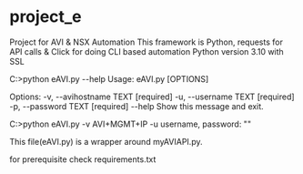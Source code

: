 # project_e
Project for AVI &amp; NSX Automation
This framework is Python, requests for API calls &  Click for doing CLI based automation
Python version 3.10 with SSL

C:\>python eAVI.py --help
Usage: eAVI.py [OPTIONS]

Options:
  -v, --avihostname TEXT  [required]
  -u, --username TEXT     [required]
  -p, --password TEXT     [required]
  --help                  Show this message and exit.

C:\>python eAVI.py -v  AVI+MGMT+IP -u username, password: ""

This file(eAVI.py) is a wrapper around myAVIAPI.py.

for prerequisite  check requirements.txt
